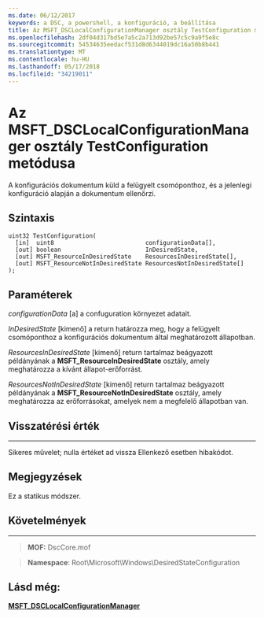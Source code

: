 ```yaml
---
ms.date: 06/12/2017
keywords: a DSC, a powershell, a konfiguráció, a beállítása
title: Az MSFT_DSCLocalConfigurationManager osztály TestConfiguration metódusa
ms.openlocfilehash: 2df04d317bd5e7a5c2a713d92be57c5c9a9f5e8c
ms.sourcegitcommit: 54534635eedacf531d8d6344019dc16a50b8b441
ms.translationtype: MT
ms.contentlocale: hu-HU
ms.lasthandoff: 05/17/2018
ms.locfileid: "34219011"
---
```

# <a name="testconfiguration-method-of-the-msftdsclocalconfigurationmanager-class"></a>Az MSFT_DSCLocalConfigurationManager osztály TestConfiguration metódusa

A konfigurációs dokumentum küld a felügyelt csomóponthoz, és a jelenlegi konfiguráció alapján a dokumentum ellenőrzi.

<a name="syntax"></a>Szintaxis
------

```mof
uint32 TestConfiguration(
  [in]  uint8                          configurationData[],
  [out] boolean                        InDesiredState,
  [out] MSFT_ResourceInDesiredState    ResourcesInDesiredState[],
  [out] MSFT_ResourceNotInDesiredState ResourcesNotInDesiredState[]
);
```

<a name="parameters"></a>Paraméterek
----------

*configurationData* \[a\] a confuguration környezet adatait.

*InDesiredState* \[kimenő\] a return határozza meg, hogy a felügyelt csomóponthoz a konfigurációs dokumentum által meghatározott állapotban.

*ResourcesInDesiredState* \[kimenő\] return tartalmaz beágyazott példányának a **MSFT_ResourceInDesiredState** osztály, amely meghatározza a kívánt állapot-erőforrást.

*ResourcesNotInDesiredState* \[kimenő\] return tartalmaz beágyazott példányának a **MSFT_ResourceNotInDesiredState** osztály, amely meghatározza az erőforrásokat, amelyek nem a megfelelő állapotban van.

## <a name="return-value"></a>Visszatérési érték
------------

Sikeres művelet; nulla értéket ad vissza Ellenkező esetben hibakódot.

## <a name="remarks"></a>Megjegyzések

Ez a statikus módszer.

## <a name="requirements"></a>Követelmények
------------
>**MOF:** DscCore.mof

>**Namespace**: Root\Microsoft\Windows\DesiredStateConfiguration


## <a name="see-also"></a>Lásd még:


[**MSFT_DSCLocalConfigurationManager**](msft-dsclocalconfigurationmanager.md)
